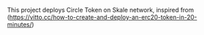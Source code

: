 This project deploys Circle Token on Skale network, inspired from (https://vitto.cc/how-to-create-and-deploy-an-erc20-token-in-20-minutes/)